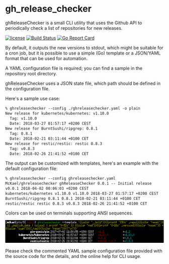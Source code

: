 # gh_release_checker

ghReleaseChecker is a small CLI utility that uses the Github API to
periodically check a list of repositories for new releases.

[![license](https://img.shields.io/badge/license-MIT-blue.svg?style=flat)](https://raw.githubusercontent.com/McKael/ghreleasechecker/master/LICENSE)
[![Build Status](https://travis-ci.org/McKael/ghreleasechecker.svg?branch=master)](https://travis-ci.org/McKael/ghreleasechecker)
[![Go Report Card](https://goreportcard.com/badge/github.com/McKael/ghreleasechecker)](https://goreportcard.com/report/github.com/McKael/ghreleasechecker)

By default, it outputs the new versions to stdout, which might be suitable for
a cron job, but it is possible to use a simple (Go) template or a JSON/YAML
format that can be used for automation.

A YAML configuration file is required; you can find a sample in the repository
root directory.

ghReleaseChecker uses a JSON state file, which path should be defined in the
configuration file.


Here's a sample use case:
```
% ghreleasechecker --config ./ghreleasechecker.yaml -o plain
New release for kubernetes/kubernetes: v1.10.0
  Tag: v1.10.0
  Date: 2018-03-27 01:57:17 +0200 CEST
New release for BurntSushi/ripgrep: 0.8.1
  Tag: 0.8.1
  Date: 2018-02-21 03:11:44 +0100 CET
New release for restic/restic: restic 0.8.3
  Tag: v0.8.3
  Date: 2018-02-26 21:41:52 +0100 CET
```

The output can be customized with templates, here's an example with the
default configuration file:
```
% ghreleasechecker --config ghreleasechecker.yaml
McKael/ghreleasechecker ghReleaseChecker 0.0.1 -- Initial release v0.0.1 2018-04-02 00:06:03 +0200 CEST
kubernetes/kubernetes v1.10.0 v1.10.0 2018-03-27 01:57:17 +0200 CEST
BurntSushi/ripgrep 0.8.1 0.8.1 2018-02-21 03:11:44 +0100 CET
restic/restic restic 0.8.3 v0.8.3 2018-02-26 21:41:52 +0100 CET
```

Colors can be used on terminals supporting ANSI sequences.

![Screenshot](ghreleasechecker_template.png "Screenshot")

Please check the commented YAML sample configuration file provided with the
source code for the details, and the online help for CLI usage.
